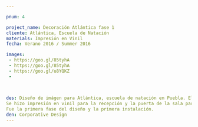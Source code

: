 ```yaml
---

pnum: 4

project_name: Decoración Atlántica fase 1
cliente: Atlántica, Escuela de Natación
materials: Impresión en Vinil
fecha: Verano 2016 / Summer 2016

images:
 - https://goo.gl/85tyhA
 - https://goo.gl/85tyhA
 - https://goo.gl/u8YQKZ
 - 
 
 

des: Diseño de imágen para Atlántica, escuela de natación en Puebla. El proyecto consiste en el diseño de imágen para la alberca y la decoración de la misma.
Se hizo impresión en vinil para la recepción y la puerta de la sala para profesores de la escuela. El diseño consiste en la abstracción de olas.
Fue la primera fase del diseño y la primera instalación.
den: Corporative Design 
---
```

